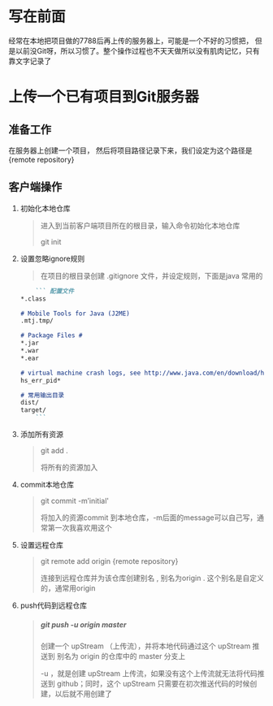 # 写在前面

经常在本地把项目做的7788后再上传的服务器上，可能是一个不好的习惯把， 但是以前没Git呀，所以习惯了。整个操作过程也不天天做所以没有肌肉记忆，只有靠文字记录了



# 上传一个已有项目到Git服务器



## 准备工作

在服务器上创建一个项目， 然后将项目路径记录下来，我们设定为这个路径是 {remote repository}



## 客户端操作

1. 初始化本地仓库

   >  进入到当前客户端项目所在的根目录，输入命令初始化本地仓库
   >
   > git init

2. 设置忽略ignore规则

   > 在项目的根目录创建 .gitignore 文件，并设定规则，下面是java 常用的

   ~~~markdown
       ``` 配置文件
   *.class
   
   # Mobile Tools for Java (J2ME)
   .mtj.tmp/
   
   # Package Files #
   *.jar
   *.war
   *.ear
   
   # virtual machine crash logs, see http://www.java.com/en/download/help/error_hotspot.xml
   hs_err_pid*
   
   # 常用输出目录
   dist/
   target/
       ```
   ~~~

3. 添加所有资源

   > git add . 
   >
   > 将所有的资源加入

4. commit本地仓库

   > git commit -m’initial'
   >
   > 将加入的资源commit 到本地仓库，-m后面的message可以自己写，通常第一次我喜欢用这个

5. 设置远程仓库

   > git remote add origin {remote repository}
   >
   > 连接到远程仓库并为该仓库创建别名 , 别名为origin . 这个别名是自定义的，通常用origin

6. push代码到远程仓库

   > ##### git push -u origin master
   >
   > 创建一个 upStream （上传流），并将本地代码通过这个 upStream 推送到 别名为 origin 的仓库中的 master 分支上
   >
   > -u ，就是创建 upStream 上传流，如果没有这个上传流就无法将代码推送到 github；同时，这个 upStream 只需要在初次推送代码的时候创建，以后就不用创建了
   >
   > 